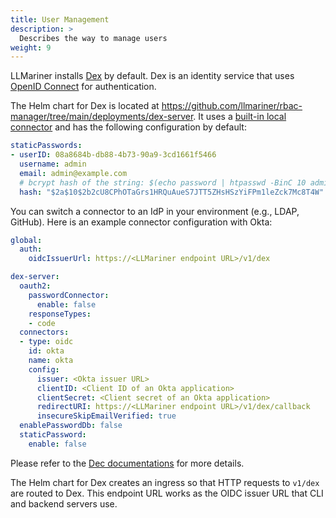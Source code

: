 ```yaml
---
title: User Management
description: >
  Describes the way to manage users
weight: 9
---
```


LLMariner installs [Dex](https://github.com/dexidp/dex) by default. Dex is an identity service that uses [OpenID Connect](https://openid.net/developers/how-connect-works/) for authentication.

The Helm chart for Dex is located at <https://github.com/llmariner/rbac-manager/tree/main/deployments/dex-server>. It uses a [built-in local connector](https://dexidp.io/docs/connectors/local/) and has the following configuration by default:

``` yaml
staticPasswords:
- userID: 08a8684b-db88-4b73-90a9-3cd1661f5466
  username: admin
  email: admin@example.com
  # bcrypt hash of the string: $(echo password | htpasswd -BinC 10 admin | cut -d: -f2)
  hash: "$2a$10$2b2cU8CPhOTaGrs1HRQuAueS7JTT5ZHsHSzYiFPm1leZck7Mc8T4W"
```

You can switch a connector to an IdP in your environment (e.g., LDAP, GitHub). Here is an example connector configuration with Okta:

``` yaml
global:
  auth:
    oidcIssuerUrl: https://<LLMariner endpoint URL>/v1/dex

dex-server:
  oauth2:
    passwordConnector:
      enable: false
    responseTypes:
    - code
  connectors:
  - type: oidc
    id: okta
    name: okta
    config:
      issuer: <Okta issuer URL>
      clientID: <Client ID of an Okta application>
      clientSecret: <Client secret of an Okta application>
      redirectURI: https://<LLMariner endpoint URL>/v1/dex/callback
      insecureSkipEmailVerified: true
  enablePasswordDb: false
  staticPassword:
    enable: false
```

Please refer to the [Dec documentations](https://dexidp.io/docs/connectors/) for more details.

The Helm chart for Dex creates an ingress so that HTTP requests to `v1/dex` are routed to Dex. This endpoint URL works as the OIDC issuer URL that CLI and backend servers use.
